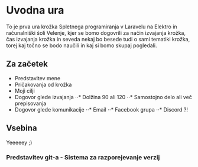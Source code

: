 # Uvodna ura

To je prva ura krožka Spletnega programiranja v Laravelu na Elektro in računalniški šoli Velenje, kjer se bomo dogovrili za način izvajanja krožka, čas izvajanja krožka in seveda nekaj bo besede tudi o sami tematiki krožka, torej kaj točno se bodo naučili in kaj si bomo skupaj pogledali.

## Za začetek

* Predstavitev mene
* Pričakovanja od krožka
* Moji cilji
* Dogovor glede izvajanja
⋅⋅* Dolžina 90 ali 120
⋅⋅* Samostojno delo ali več prepisovanja
* Dogovor glede komunikacije
⋅⋅* Email
⋅⋅* Facebook grupa
⋅⋅* Discord ?!


## Vsebina

Yeeeeey ;)

### Predstavitev git-a - Sistema za razporejevanje verzij

